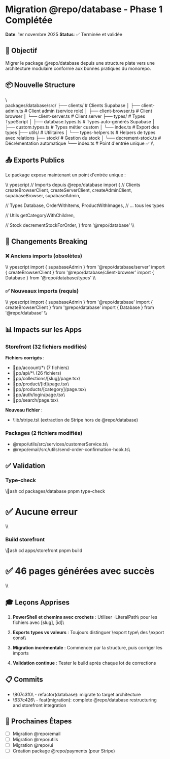 ﻿# Migration @repo/database - Phase 1 Complétée

**Date**: 1er novembre 2025
**Status**: ✅ Terminée et validée

## 🎯 Objectif

Migrer le package @repo/database depuis une structure plate vers une architecture modulaire conforme aux bonnes pratiques du monorepo.

## 📦 Nouvelle Structure

\\\
packages/database/src/
├── clients/              # Clients Supabase
│   ├── client-admin.ts   # Client admin (service role)
│   ├── client-browser.ts # Client browser
│   └── client-server.ts  # Client server
├── types/                # Types TypeScript
│   ├── database.types.ts # Types auto-générés Supabase
│   ├── custom.types.ts   # Types métier custom
│   └── index.ts         # Export des types
├── utils/                # Utilitaires
│   └── types-helpers.ts  # Helpers de types avec relations
├── stock/                # Gestion du stock
│   └── decrement-stock.ts # Décrémentation automatique
└── index.ts             # Point d'entrée unique ✅
\\\

## 📤 Exports Publics

Le package expose maintenant un point d'entrée unique :

\\\	ypescript
// Imports depuis @repo/database
import {
  // Clients
  createBrowserClient,
  createServerClient,
  createAdminClient,
  supabaseBrowser,
  supabaseAdmin,
  
  // Types
  Database,
  OrderWithItems,
  ProductWithImages,
  // ... tous les types
  
  // Utils
  getCategoryWithChildren,
  
  // Stock
  decrementStockForOrder,
} from '@repo/database'
\\\

## 🔄 Changements Breaking

### ❌ Anciens imports (obsolètes)

\\\	ypescript
import { supabaseAdmin } from '@repo/database/server'
import { createBrowserClient } from '@repo/database/client-browser'
import { Database } from '@repo/database/types'
\\\

### ✅ Nouveaux imports (requis)

\\\	ypescript
import { supabaseAdmin } from '@repo/database'
import { createBrowserClient } from '@repo/database'
import { Database } from '@repo/database'
\\\

## 📊 Impacts sur les Apps

### Storefront (32 fichiers modifiés)

**Fichiers corrigés** :
- \pp/account/*\ (7 fichiers)
- \pp/api/*\ (26 fichiers)
- \pp/collections/[slug]/page.tsx\
- \pp/product/[id]/page.tsx\
- \pp/products/[category]/page.tsx\
- \pp/auth/login/page.tsx\
- \pp/search/page.tsx\

**Nouveau fichier** :
- \lib/stripe.ts\ (extraction de Stripe hors de @repo/database)

### Packages (2 fichiers modifiés)

- \@repo/utils/src/services/customerService.ts\
- \@repo/email/src/utils/send-order-confirmation-hook.ts\

## ✅ Validation

### Type-check
\\\ash
cd packages/database
pnpm type-check
# ✅ Aucune erreur
\\\

### Build storefront
\\\ash
cd apps/storefront
pnpm build
# ✅ 46 pages générées avec succès
\\\

## 🎓 Leçons Apprises

1. **PowerShell et chemins avec crochets** : Utiliser \-LiteralPath\ pour les fichiers avec \[slug]\, \[id]\

2. **Exports types vs valeurs** : Toujours distinguer \export type\ des \export const\

3. **Migration incrémentale** : Commencer par la structure, puis corriger les imports

4. **Validation continue** : Tester le build après chaque lot de corrections

## 📋 Commits

- \807c3f0\ - refactor(database): migrate to target architecture
- \637c426\ - feat(migration): complete @repo/database restructuring and storefront integration

## 🚀 Prochaines Étapes

- [ ] Migration @repo/email
- [ ] Migration @repo/utils  
- [ ] Migration @repo/ui
- [ ] Création package @repo/payments (pour Stripe)

